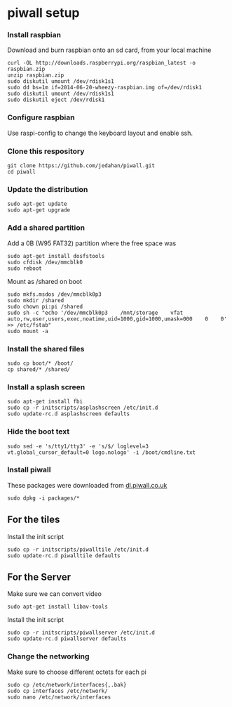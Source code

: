 # piwall setup

### Install raspbian

Download and burn raspbian onto an sd card, from your local machine

    curl -OL http://downloads.raspberrypi.org/raspbian_latest -o raspbian.zip
    unzip raspbian.zip
    sudo diskutil umount /dev/rdisk1s1
    sudo dd bs=1m if=2014-06-20-wheezy-raspbian.img of=/dev/rdisk1
    sudo diskutil umount /dev/rdisk1s1
    sudo diskutil eject /dev/rdisk1

### Configure raspbian

Use raspi-config to change the keyboard layout and enable ssh.

### Clone this respository

    git clone https://github.com/jedahan/piwall.git
    cd piwall

### Update the distribution

    sudo apt-get update
    sudo apt-get upgrade

### Add a shared partition

Add a 0B (W95 FAT32) partition where the free space was

    sudo apt-get install dosfstools
    sudo cfdisk /dev/mmcblk0
    sudo reboot

Mount as /shared on boot

    sudo mkfs.msdos /dev/mmcblk0p3
    sudo mkdir /shared
    sudo chown pi:pi /shared
    sudo sh -c "echo '/dev/mmcblk0p3    /mnt/storage    vfat    auto,rw,user,users,exec,noatime,uid=1000,gid=1000,umask=000    0    0' >> /etc/fstab"
    sudo mount -a

### Install the shared files

    sudo cp boot/* /boot/
    cp shared/* /shared/

### Install a splash screen

    sudo apt-get install fbi
    sudo cp -r initscripts/asplashscreen /etc/init.d
    sudo update-rc.d asplashscreen defaults

### Hide the boot text

    sudo sed -e 's/tty1/tty3' -e 's/$/ loglevel=3 vt.global_cursor_default=0 logo.nologo' -i /boot/cmdline.txt

### Install piwall

These packages were downloaded from [dl.piwall.co.uk](dl.piwall.co.uk)

    sudo dpkg -i packages/*

## For the tiles

Install the init script

    sudo cp -r initscripts/piwalltile /etc/init.d
    sudo update-rc.d piwalltile defaults

## For the Server

Make sure we can convert video

    sudo apt-get install libav-tools

Install the init script

    sudo cp -r initscripts/piwallserver /etc/init.d
    sudo update-rc.d piwallserver defaults

### Change the networking

Make sure to choose different octets for each pi

    sudo cp /etc/network/interfaces{,.bak}
    sudo cp interfaces /etc/network/
    sudo nano /etc/network/interfaces
